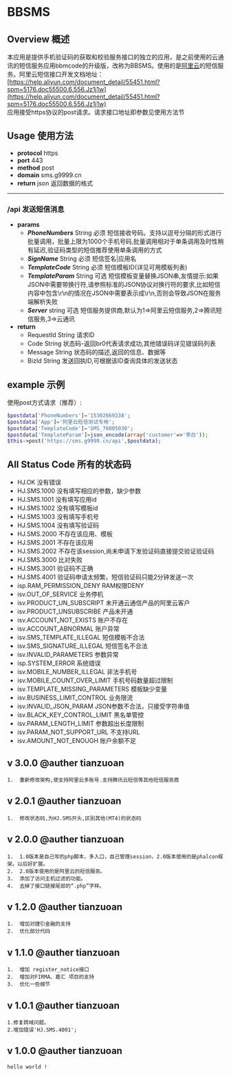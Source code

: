 # **BBSMS**

## **Overview 概述**

   本应用是提供手机验证码的获取和校验服务接口的独立的应用，是之前使用的云通讯的短信服务应用bbmcode的升级版，改称为BBSMS。使用的是[阿里云](https://dysms.console.aliyun.com/dysms.htm?spm=5176.2020520001.1001.16.WtPPwH#/account)的短信服务。阿里云短信接口开发文档地址：[https://help.aliyun.com/document_detail/55451.html?spm=5176.doc55500.6.556.Jz1j1w](https://help.aliyun.com/document_detail/55451.html?spm=5176.doc55500.6.556.Jz1j1w)    
    应用接受https协议的post请求。请求接口地址即参数见使用方法节

## **Usage 使用方法**

-   **protocol**  https
-   **port**      443
-   **method**    post
-   **domain**    sms.g9999.cn
-   **return** json 返回数据的格式
-----------


### **/api  发送短信消息**
-  **params**        
    -   ***PhoneNumbers***  String  必须  短信接收号码。支持以逗号分隔的形式进行批量调用，批量上限为1000个手机号码,批量调用相对于单条调用及时性稍有延迟,验证码类型的短信推荐使用单条调用的方式     
    -   ***SignName***           String  必须  短信签名|应用名      
    -   ***TemplateCode***	String	必须  短信模板ID(详见可用模板列表)
    -   ***TemplateParam***	String	可选  短信模板变量替换JSON串,友情提示:如果JSON中需要带换行符,请参照标准的JSON协议对换行符的要求,比如短信内容中包含\r\n的情况在JSON中需要表示成\r\n,否则会导致JSON在服务端解析失败
    -   ***Server***       string  可选  短信服务提供商,默认为1=>阿里云短信服务,2=>腾讯短信服务,3=>云通讯
-   **return**    
    -   RequestId	String	请求ID
    -   Code	String	状态码-返回br0代表请求成功,其他错误码详见错误码列表
    -   Message	String	状态码的描述,返回的信息、数据等
    -   BizId	String	发送回执ID,可根据该ID查询具体的发送状态

## **example 示例**
使用post方式请求（推荐）:
```php
$postdata['PhoneNumbers']='15302669338';
$postdata['App']='阿里云短信测试专用';
$postdata['TemplateCode']='SMS_76005030';
$postdata['TemplateParam']=json_encode(array('customer'=>'李白'));
$this->post('https://sms.g9999.cn/api',$postdata);
```

## **All Status Code 所有的状态码**

- HJ.OK     没有错误
- HJ.SMS.1000  没有填写相应的参数，缺少参数
- HJ.SMS.1001  没有填写应用id
- HJ.SMS.1002  没有填写模板id
- HJ.SMS.1003  没有填写手机号
- HJ.SMS.1004  没有填写验证码
- HJ.SMS.2000  不存在该应用、模板
- HJ.SMS.2001  不存在该应用
- HJ.SMS.2002  不存在该session,尚未申请下发验证码直接提交验证验证码
- HJ.SMS.3000  比对失败
- HJ.SMS.3001  验证码不正确
- HJ.SMS.4001  验证码申请太频繁，短信验证码只能2分钟发送一次
- isp.RAM_PERMISSION_DENY	RAM权限DENY
- isv.OUT_OF_SERVICE	业务停机
- isv.PRODUCT_UN_SUBSCRIPT	未开通云通信产品的阿里云客户
- isv.PRODUCT_UNSUBSCRIBE	产品未开通
- isv.ACCOUNT_NOT_EXISTS	账户不存在
- isv.ACCOUNT_ABNORMAL	账户异常
- isv.SMS_TEMPLATE_ILLEGAL	短信模板不合法
- isv.SMS_SIGNATURE_ILLEGAL	短信签名不合法
- isv.INVALID_PARAMETERS	参数异常
- isp.SYSTEM_ERROR	系统错误
- isv.MOBILE_NUMBER_ILLEGAL	非法手机号
- isv.MOBILE_COUNT_OVER_LIMIT	手机号码数量超过限制
- isv.TEMPLATE_MISSING_PARAMETERS	模板缺少变量
- isv.BUSINESS_LIMIT_CONTROL	业务限流
- isv.INVALID_JSON_PARAM	JSON参数不合法，只接受字符串值
- isv.BLACK_KEY_CONTROL_LIMIT	黑名单管控
- isv.PARAM_LENGTH_LIMIT	参数超出长度限制
- isv.PARAM_NOT_SUPPORT_URL	不支持URL
- isv.AMOUNT_NOT_ENOUGH	账户余额不足

## **v 3.0.0 @auther tianzuoan**
    1.  重新修改架构,使支持阿里云多账号.支持腾讯云短信等其他短信服务商

## **v 2.0.1 @auther tianzuoan**
    1.  修改状态码,为HJ.SMS开头,区别其他(MT4)的状态码
    

## **v 2.0.0 @auther tianzuoan**
    1.  1.0版本是自己写的php脚本，多入口，自己管理session，2.0版本使用的是phalcon框架。以后好扩展。
    2.  2.0版本使用的是阿里云的短信服务。
    3.  添加了访问主机过滤的功能。
    4.  去掉了接口链接尾部的“.php”字样。

## **v 1.2.0 @auther tianzuoan**
    1.  增加对捷引金融的支持
    2.  优化部分代码

## **v 1.1.0 @auther tianzuoan**
    1.  增加 register_notice接口
    2.  增加对FIRMA、嘉汇 项目的支持
    3.  优化一些细节

## **v 1.0.1 @auther tianzuoan**
    1.修复跨域问题。
    2.增加错误'HJ.SMS.4001';

## **v 1.0.0 @auther tianzuoan**
    hello world !
